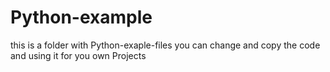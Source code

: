 # Python-example
this is a folder with Python-exaple-files
you can change and copy the code and using it for you own Projects
